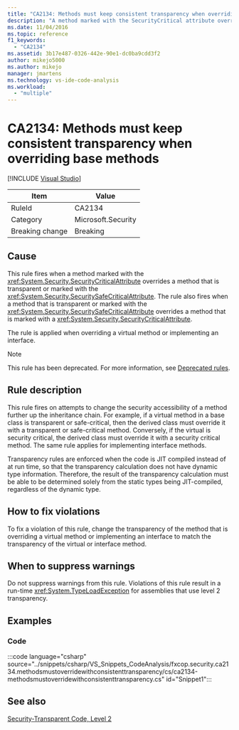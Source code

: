 ```yaml
---
title: "CA2134: Methods must keep consistent transparency when overriding base methods"
description: "A method marked with the SecurityCritical attribute overrides a method that is transparent or marked with the SecuritySafeCritical attribute, or a method that is transparent or marked with the SecuritySafeCritical attribute overrides a method that is marked with a SecurityCritical attribute."
ms.date: 11/04/2016
ms.topic: reference
f1_keywords:
  - "CA2134"
ms.assetid: 3b17e487-0326-442e-90e1-dc0ba9cdd3f2
author: mikejo5000
ms.author: mikejo
manager: jmartens
ms.technology: vs-ide-code-analysis
ms.workload:
  - "multiple"
---
```

# CA2134: Methods must keep consistent transparency when overriding base methods

 [!INCLUDE [Visual Studio](~/includes/applies-to-version/vs-not-mac.md)]

|Item|Value|
|-|-|
|RuleId|CA2134|
|Category|Microsoft.Security|
|Breaking change|Breaking|

## Cause
This rule fires when a method marked with the <xref:System.Security.SecurityCriticalAttribute> overrides a method that is transparent or marked with the <xref:System.Security.SecuritySafeCriticalAttribute>. The rule also fires when a method that is transparent or marked with the <xref:System.Security.SecuritySafeCriticalAttribute> overrides a method that is marked with a <xref:System.Security.SecurityCriticalAttribute>.

The rule is applied when overriding a virtual method or implementing an interface.

> [!NOTE]
> This rule has been deprecated. For more information, see [Deprecated rules](fxcop-unported-deprecated-rules.md).

## Rule description
This rule fires on attempts to change the security accessibility of a method further up the inheritance chain. For example, if a virtual method in a base class is transparent or safe-critical, then the derived class must override it with a transparent or safe-critical method. Conversely, if the virtual is security critical, the derived class must override it with a security critical method. The same rule applies for implementing interface methods.

Transparency rules are enforced when the code is JIT compiled instead of at run time, so that the transparency calculation does not have dynamic type information. Therefore, the result of the transparency calculation must be able to be determined solely from the static types being JIT-compiled, regardless of the dynamic type.

## How to fix violations
To fix a violation of this rule, change the transparency of the method that is overriding a virtual method or implementing an interface to match the transparency of the virtual or interface method.

## When to suppress warnings
Do not suppress warnings from this rule. Violations of this rule result in a run-time <xref:System.TypeLoadException> for assemblies that use level 2 transparency.

## Examples

### Code
:::code language="csharp" source="../snippets/csharp/VS_Snippets_CodeAnalysis/fxcop.security.ca2134.methodsmustoverridewithconsistenttransparency/cs/ca2134-methodsmustoverridewithconsistenttransparency.cs" id="Snippet1":::

## See also
[Security-Transparent Code, Level 2](/dotnet/framework/misc/security-transparent-code-level-2)
